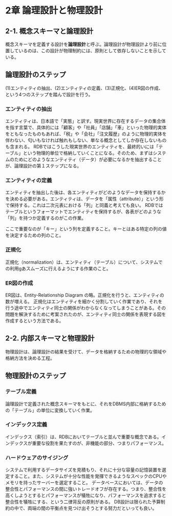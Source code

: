 # 2章 論理設計と物理設計

## 2-1. 概念スキーマと論理設計

概念スキーマを定義する設計を<strong>論理設計</strong>と呼ぶ。論理設計が物理設計より前に位置しているのは、この設計が物理制約には、原則として依存しないことを示している。

## 論理設計のステップ
(1)エンティティの抽出、(2)エンティティの定義、(3)正規化、(4)ER図の作成、という4つのステップを踏んで設計を行う。

### エンティティの抽出
エンティティは、日本語で「実態」と訳す。現実世界に存在するデータの集合体を指す言葉で、具体的には「顧客」や「社員」「店舗」「車」といった物理的実体をともなったものもあれば、「税」や「会社」「注文履歴」のように物理的実体を伴わない、匂いもなければ触れもしない、単なる概念としてしか存在しないものも含まれる。
RDBではこうした現実世界のエンティティを、最終的いには「テーブル」という物理的単位で格納していくことになる。そのため、まずはシステムのためにどのようなエンティティ（データ）が必要になるかを抽出することが、論理設計の第１ステップになる。

### エンティティの定義
エンティティを抽出した後は、各エンティティがどのようなデータを保持するかを決める必要がある。エンティティは、データを「属性（attribute）」という形で保持する。これは二次元表における「列」と同義と考えても良い。
RDBではテーブルというフォーマットでエンティティを保持するが、各表がどのような「列」を持つか定義するのがこの作業。

ここで重要なのが「キー」という列を定義すること。キーとはある特定の列の値を決定するための列のこと。

### 正規化
正規化（normalization）は、エンティティ（テーブル）について、システムでの利用gあスムーズに行えるようにする作業のこと。

### ER図の作成
ER図は、Entity-Relationship Diagram の略。正規化を行うと、エンティティの数が増える。
正規化はエンティティを細かく分割していく作業であり、それを行う途中でエンティティ同士の関係がわからなくなってしまうことがある。その問題を解決するために考案されたのが、エンティティ同士の関係を表現する図を作成するという方法である。

## 2-2. 内部スキーマと物理設計
物理設計は、論理設計の結果を受けて、データを格納するための物理的な領域や格納方法を決める工程。

## 物理設計のステップ

### テーブル定義
論理設計で定義された概念スキーマをもとに、それをDBMS内部に格納するための「テーブル」の単位に変換していく作業。

### インデックス定義
インデックス（索引）は、RDBにおいてテーブルと並んで重要な概念である。インデックスが重要な役割を果たすのが、非機能の部分、つまりパフォーマンス。

### ハードウェアのサイジング
システムで利用するデータサイズを見積もり、それに十分な容量の記憶装置を選定すること。また、システムが十分な性能を発揮できるようなスペックのCPUやメモリを持ったサーバーを選定すること。
データベースにおいては、データの整合性とパフォーマンスの間に強いトレードオフが存在する。つまり、整合性を高くしようとするとパフォーマンスが犠牲になり、パフォーマンスを追求すると整合性を犠牲にする、という二律背反の原則がある。
DB設計は限られた予算制約の中で、両端の間の平衡点を見つけ出そうとする努力だといっても良い。
